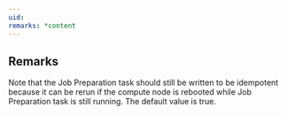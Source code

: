 ```yaml
---
uid: 
remarks: *content
---
```

## Remarks  
 Note that the Job Preparation task should still be written to be             idempotent because it can be rerun if the compute node is             rebooted while Job Preparation task is still running. The default             value is true.